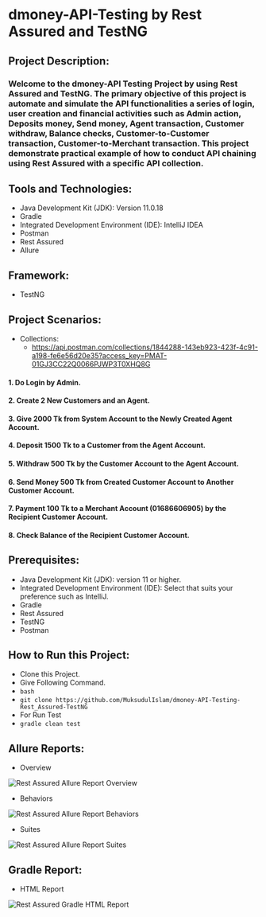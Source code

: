 # dmoney-API-Testing by Rest Assured and TestNG

## Project Description:

### Welcome to the dmoney-API Testing Project by using Rest Assured and TestNG. The primary objective of this project is automate and simulate the API functionalities a series of login, user creation and financial activities such as Admin action, Deposits money, Send money, Agent transaction, Customer withdraw, Balance checks, Customer-to-Customer transaction, Customer-to-Merchant transaction. This project demonstrate practical example of how to conduct API chaining using Rest Assured with a specific API collection.

## Tools and Technologies:

- Java Development Kit (JDK): Version 11.0.18
- Gradle
- Integrated Development Environment (IDE): IntelliJ IDEA
- Postman
- Rest Assured
- Allure

## Framework:

- TestNG

## Project Scenarios:

- Collections:
  - https://api.postman.com/collections/1844288-143eb923-423f-4c91-a198-fe6e56d20e35?access_key=PMAT-01GJ3CC22Q0066PJWP3T0XHQ8G

#### 1. Do Login by Admin.
#### 2. Create 2 New Customers and an Agent.
#### 3. Give 2000 Tk from System Account to the Newly Created Agent Account.
#### 4. Deposit 1500 Tk to a Customer from the Agent Account.
#### 5. Withdraw 500 Tk by the Customer Account to the Agent Account.
#### 6. Send Money 500 Tk from Created Customer Account to Another Customer Account.
#### 7. Payment 100 Tk to a Merchant Account (01686606905) by the Recipient Customer Account.
#### 8. Check Balance of the Recipient Customer Account.

## Prerequisites:

- Java Development Kit (JDK): version 11 or higher.
- Integrated Development Environment (IDE): Select that suits your preference such as IntelliJ.
- Gradle
- Rest Assured
- TestNG
- Postman

## How to Run this Project:

- Clone this Project.
- Give Following Command.
- ```bash```
- ```git clone https://github.com/MuksudulIslam/dmoney-API-Testing-Rest_Assured-TestNG```
- For Run Test
- ```gradle clean test```

## Allure Reports:

- Overview

![Rest Assured Allure Report Overview](https://github.com/MuksudulIslam/dmoney-API-Testing-Rest_Assured-TestNG/assets/143453305/e0035d8a-a901-4363-b327-5b028f69dcbd)

- Behaviors

![Rest Assured Allure Report Behaviors](https://github.com/MuksudulIslam/dmoney-API-Testing-Rest_Assured-TestNG/assets/143453305/1da2740a-298f-47dd-b67b-226e409936ea)

- Suites

![Rest Assured Allure Report Suites](https://github.com/MuksudulIslam/dmoney-API-Testing-Rest_Assured-TestNG/assets/143453305/8b931ccc-8c78-4f75-986e-7dce26d012bb)

## Gradle Report:

- HTML Report

![Rest Assured Gradle HTML Report](https://github.com/MuksudulIslam/dmoney-API-Testing-Rest_Assured-TestNG/assets/143453305/0815931e-22bc-424b-9ce4-c446edc2cf74)



